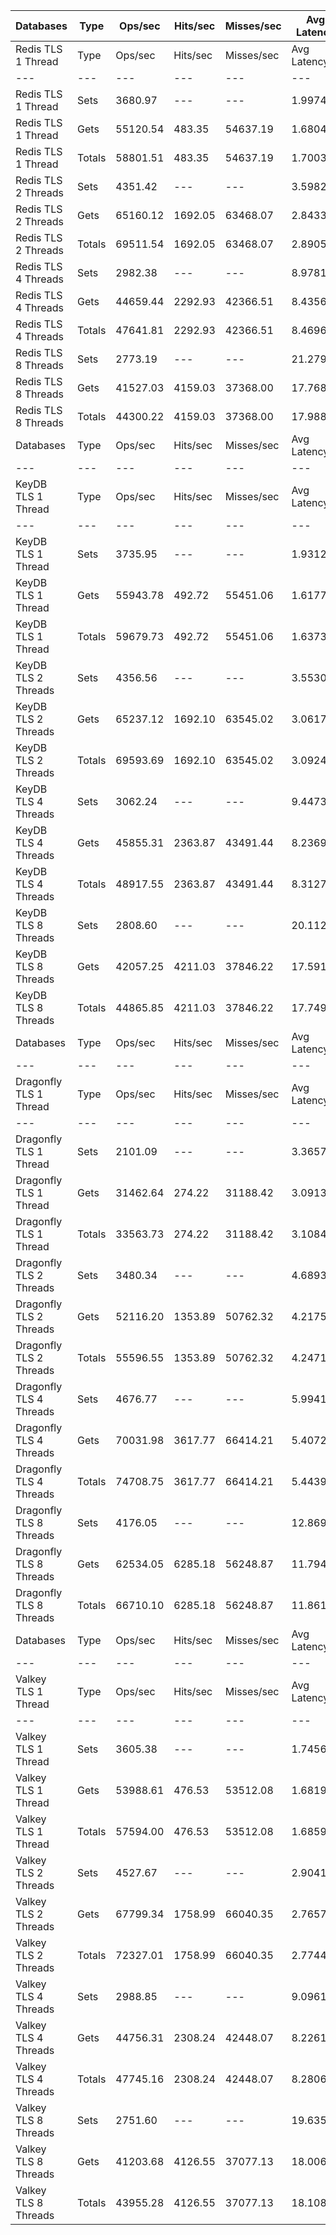 | Databases | Type | Ops/sec | Hits/sec | Misses/sec | Avg Latency | p50 Latency | p99 Latency | p99.9 Latency | KB/sec |
| --- | --- | --- | --- | --- | --- | --- | --- | --- | --- |
| Redis TLS 1 Thread | Type | Ops/sec | Hits/sec | Misses/sec | Avg Latency | p50 Latency | p99 Latency | p99.9 Latency | KB/sec |
| --- | --- | --- | --- | --- | --- | --- | --- | --- | --- |
Redis TLS 1 Thread | Sets | 3680.97 | --- | --- | 1.99741 | 1.46300 | 3.53500 | 122.87900 | 2012.46 |
Redis TLS 1 Thread | Gets | 55120.54 | 483.35 | 54637.19 | 1.68048 | 1.45500 | 3.47100 | 3.98300 | 2387.68 |
Redis TLS 1 Thread | Totals | 58801.51 | 483.35 | 54637.19 | 1.70032 | 1.45500 | 3.47100 | 4.01500 | 4400.14 |
Redis TLS 2 Threads | Sets | 4351.42 | --- | --- | 3.59823 | 2.71900 | 4.83100 | 282.62300 | 2379.01 |
Redis TLS 2 Threads | Gets | 65160.12 | 1692.05 | 63468.07 | 2.84333 | 2.70300 | 4.70300 | 5.95100 | 3386.20 |
Redis TLS 2 Threads | Totals | 69511.54 | 1692.05 | 63468.07 | 2.89059 | 2.70300 | 4.70300 | 6.04700 | 5765.21 |
Redis TLS 4 Threads | Sets | 2982.38 | --- | --- | 8.97816 | 8.44700 | 15.99900 | 241.66300 | 1630.53 |
Redis TLS 4 Threads | Gets | 44659.44 | 2292.93 | 42366.51 | 8.43569 | 8.44700 | 12.60700 | 18.17500 | 2890.78 |
Redis TLS 4 Threads | Totals | 47641.81 | 2292.93 | 42366.51 | 8.46965 | 8.44700 | 13.69500 | 18.30300 | 4521.31 |
Redis TLS 8 Threads | Sets | 2773.19 | --- | --- | 21.27999 | 17.79100 | 23.16700 | 1433.59900 | 1516.16 |
Redis TLS 8 Threads | Gets | 41527.03 | 4159.03 | 37368.00 | 17.76859 | 17.79100 | 20.73500 | 37.37500 | 3707.42 |
Redis TLS 8 Threads | Totals | 44300.22 | 4159.03 | 37368.00 | 17.98841 | 17.79100 | 20.73500 | 37.63100 | 5223.58 |
| Databases | Type | Ops/sec | Hits/sec | Misses/sec | Avg Latency | p50 Latency | p99 Latency | p99.9 Latency | KB/sec |
| --- | --- | --- | --- | --- | --- | --- | --- | --- | --- |
| KeyDB TLS 1 Thread | Type | Ops/sec | Hits/sec | Misses/sec | Avg Latency | p50 Latency | p99 Latency | p99.9 Latency | KB/sec |
| --- | --- | --- | --- | --- | --- | --- | --- | --- | --- |
KeyDB TLS 1 Thread | Sets | 3735.95 | --- | --- | 1.93126 | 1.74300 | 2.71900 | 144.38300 | 2042.51 |
KeyDB TLS 1 Thread | Gets | 55943.78 | 492.72 | 55451.06 | 1.61776 | 1.74300 | 2.60700 | 3.26300 | 2424.42 |
KeyDB TLS 1 Thread | Totals | 59679.73 | 492.72 | 55451.06 | 1.63739 | 1.74300 | 2.62300 | 3.32700 | 4466.94 |
KeyDB TLS 2 Threads | Sets | 4356.56 | --- | --- | 3.55306 | 2.52700 | 5.56700 | 199.67900 | 2381.82 |
KeyDB TLS 2 Threads | Gets | 65237.12 | 1692.10 | 63545.02 | 3.06171 | 2.52700 | 5.43900 | 6.91100 | 3389.23 |
KeyDB TLS 2 Threads | Totals | 69593.69 | 1692.10 | 63545.02 | 3.09247 | 2.52700 | 5.43900 | 7.13500 | 5771.05 |
KeyDB TLS 4 Threads | Sets | 3062.24 | --- | --- | 9.44733 | 8.06300 | 16.63900 | 489.47100 | 1674.19 |
KeyDB TLS 4 Threads | Gets | 45855.31 | 2363.87 | 43491.44 | 8.23697 | 8.06300 | 16.19100 | 18.17500 | 2972.99 |
KeyDB TLS 4 Threads | Totals | 48917.55 | 2363.87 | 43491.44 | 8.31274 | 8.06300 | 16.25500 | 18.30300 | 4647.17 |
KeyDB TLS 8 Threads | Sets | 2808.60 | --- | --- | 20.11291 | 17.53500 | 32.51100 | 1032.19100 | 1535.52 |
KeyDB TLS 8 Threads | Gets | 42057.25 | 4211.03 | 37846.22 | 17.59173 | 17.53500 | 30.20700 | 36.86300 | 3754.21 |
KeyDB TLS 8 Threads | Totals | 44865.85 | 4211.03 | 37846.22 | 17.74956 | 17.53500 | 30.46300 | 37.11900 | 5289.73 |
| Databases | Type | Ops/sec | Hits/sec | Misses/sec | Avg Latency | p50 Latency | p99 Latency | p99.9 Latency | KB/sec |
| --- | --- | --- | --- | --- | --- | --- | --- | --- | --- |
| Dragonfly TLS 1 Thread | Type | Ops/sec | Hits/sec | Misses/sec | Avg Latency | p50 Latency | p99 Latency | p99.9 Latency | KB/sec |
| --- | --- | --- | --- | --- | --- | --- | --- | --- | --- |
Dragonfly TLS 1 Thread | Sets | 2101.09 | --- | --- | 3.36576 | 3.03900 | 6.81500 | 110.07900 | 1148.70 |
Dragonfly TLS 1 Thread | Gets | 31462.64 | 274.22 | 31188.42 | 3.09131 | 3.02300 | 6.68700 | 7.26300 | 1362.04 |
Dragonfly TLS 1 Thread | Totals | 33563.73 | 274.22 | 31188.42 | 3.10849 | 3.02300 | 6.71900 | 7.29500 | 2510.74 |
Dragonfly TLS 2 Threads | Sets | 3480.34 | --- | --- | 4.68939 | 4.15900 | 9.66300 | 174.07900 | 1902.77 |
Dragonfly TLS 2 Threads | Gets | 52116.20 | 1353.89 | 50762.32 | 4.21757 | 4.15900 | 9.27900 | 11.19900 | 2708.63 |
Dragonfly TLS 2 Threads | Totals | 55596.55 | 1353.89 | 50762.32 | 4.24711 | 4.15900 | 9.34300 | 11.45500 | 4611.40 |
Dragonfly TLS 4 Threads | Sets | 4676.77 | --- | --- | 5.99411 | 5.47100 | 12.35100 | 233.47100 | 2556.89 |
Dragonfly TLS 4 Threads | Gets | 70031.98 | 3617.77 | 66414.21 | 5.40724 | 5.47100 | 11.90300 | 14.65500 | 4544.27 |
Dragonfly TLS 4 Threads | Totals | 74708.75 | 3617.77 | 66414.21 | 5.44398 | 5.47100 | 11.96700 | 14.84700 | 7101.16 |
Dragonfly TLS 8 Threads | Sets | 4176.05 | --- | --- | 12.86951 | 11.71100 | 30.33500 | 446.46300 | 2283.13 |
Dragonfly TLS 8 Threads | Gets | 62534.05 | 6285.18 | 56248.87 | 11.79467 | 11.71100 | 28.92700 | 43.51900 | 5594.06 |
Dragonfly TLS 8 Threads | Totals | 66710.10 | 6285.18 | 56248.87 | 11.86196 | 11.71100 | 28.92700 | 45.82300 | 7877.19 |
| Databases | Type | Ops/sec | Hits/sec | Misses/sec | Avg Latency | p50 Latency | p99 Latency | p99.9 Latency | KB/sec |
| --- | --- | --- | --- | --- | --- | --- | --- | --- | --- |
| Valkey TLS 1 Thread | Type | Ops/sec | Hits/sec | Misses/sec | Avg Latency | p50 Latency | p99 Latency | p99.9 Latency | KB/sec |
| --- | --- | --- | --- | --- | --- | --- | --- | --- | --- |
Valkey TLS 1 Thread | Sets | 3605.38 | --- | --- | 1.74565 | 1.51100 | 3.58300 | 32.12700 | 1971.13 |
Valkey TLS 1 Thread | Gets | 53988.61 | 476.53 | 53512.08 | 1.68197 | 1.51100 | 3.50300 | 3.96700 | 2340.22 |
Valkey TLS 1 Thread | Totals | 57594.00 | 476.53 | 53512.08 | 1.68596 | 1.51100 | 3.51900 | 4.01500 | 4311.35 |
Valkey TLS 2 Threads | Sets | 4527.67 | --- | --- | 2.90413 | 2.63900 | 4.63900 | 72.70300 | 2475.37 |
Valkey TLS 2 Threads | Gets | 67799.34 | 1758.99 | 66040.35 | 2.76575 | 2.63900 | 4.57500 | 5.88700 | 3522.56 |
Valkey TLS 2 Threads | Totals | 72327.01 | 1758.99 | 66040.35 | 2.77441 | 2.63900 | 4.57500 | 5.98300 | 5997.93 |
Valkey TLS 4 Threads | Sets | 2988.85 | --- | --- | 9.09610 | 8.12700 | 15.48700 | 354.30300 | 1634.07 |
Valkey TLS 4 Threads | Gets | 44756.31 | 2308.24 | 42448.07 | 8.22616 | 8.09500 | 12.79900 | 17.91900 | 2902.25 |
Valkey TLS 4 Threads | Totals | 47745.16 | 2308.24 | 42448.07 | 8.28062 | 8.09500 | 13.82300 | 18.17500 | 4536.31 |
Valkey TLS 8 Threads | Sets | 2751.60 | --- | --- | 19.63567 | 18.17500 | 23.29500 | 700.41500 | 1504.36 |
Valkey TLS 8 Threads | Gets | 41203.68 | 4126.55 | 37077.13 | 18.00600 | 18.04700 | 21.37500 | 37.88700 | 3678.51 |
Valkey TLS 8 Threads | Totals | 43955.28 | 4126.55 | 37077.13 | 18.10801 | 18.04700 | 21.50300 | 38.14300 | 5182.87 |
